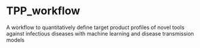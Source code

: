 # TPP_workflow
A workflow to quantitatively define target product profiles of novel tools against infectious diseases with machine learning and disease transmission models 
